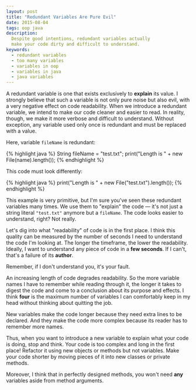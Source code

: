 ```yaml
---
layout: post
title: "Redundant Variables Are Pure Evil"
date: 2015-08-04
tags: oop java
description:
  Despite good intentions, redundant variables actually
  make your code dirty and difficult to understand.
keywords:
  - redundant variables
  - too many variables
  - variables in oop
  - variables in java
  - java variables
---
```


A redundant variable is one that exists exclusively
to **explain** its value. I strongly believe that such a variable is
not only pure noise but also evil, with a very negative effect
on code readability. When we introduce a redundant variable, we intend to make our code
cleaner and easier to read. In reality, though, we make it more verbose
and difficult to understand. Without exception, any variable used only
once is redundant and must be replaced with a value.

<!--more-->

Here, variable `fileName` is redundant:

{% highlight java %}
String fileName = "test.txt";
print("Length is " + new File(name).length());
{% endhighlight %}

This code must look differently:

{% highlight java %}
print("Length is " + new File("test.txt").length());
{% endhighlight %}

This example is very primitive, but I'm sure you've seen these
redundant variables many times. We use them to "explain" the code &mdash;
it's not just a string literal `"test.txt"` anymore but a `fileName`.
The code looks easier to understand, right? Not really.

Let's dig into what "readability" of code is in the first place. I think this
quality can be measured by the number of seconds I need to understand the
code I'm looking at. The longer the timeframe, the lower the readability.
Ideally, I want to understand any piece of code in a **few seconds**. If I can't,
that's a failure of its **author**.

Remember, if I don't understand you, it's your fault.

An increasing length of code degrades readability. So the more variable
names I have to remember while reading through it, the longer 
it takes to digest the code and come to a conclusion about
its purpose and effects. I think **four** is the maximum number
of variables I can comfortably keep in my head without thinking
about quitting the job.

New variables make the code longer because they need extra lines to
be declared. And they make the code more complex because its reader
has to remember more names.

Thus, when you want to introduce a new variable to explain what your code is
doing, stop and think. Your code is too complex and long in the first place!
Refactor it using new objects or methods but not variables. Make your
code shorter by moving pieces of it into new classes or private methods.

Moreover, I think that in perfectly designed methods, you won't
need **any** variables aside from method arguments.
